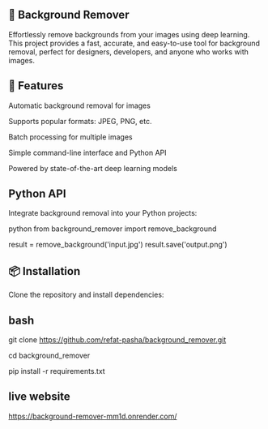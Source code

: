 ## 🌟 Background Remover
Effortlessly remove backgrounds from your images using deep learning. This project provides a fast, accurate, and easy-to-use tool for background removal, perfect for designers, developers, and anyone who works with images.

## 🚀 Features
Automatic background removal for images

Supports popular formats: JPEG, PNG, etc.

Batch processing for multiple images

Simple command-line interface and Python API

Powered by state-of-the-art deep learning models

## Python API
Integrate background removal into your Python projects:

python
from background_remover import remove_background

result = remove_background('input.jpg')
result.save('output.png')

## 📦 Installation
Clone the repository and install dependencies:

## bash

git clone https://github.com/refat-pasha/background_remover.git

cd background_remover

pip install -r requirements.txt


## live website
https://background-remover-mm1d.onrender.com/

